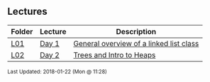 ## Lectures
| Folder | Lecture | Description|
 | ------------|------------|------------|
 | [L01](./L02) | [ Day 1 ](./L02) | [ General overview of a linked list class](./L02) |
 | [L02](./L02) | [ Day 2 ](./L02) | [ Trees and Intro to Heaps](./L02) |

<sup>Last Updated: 2018-01-22 (Mon @ 11:28)</sup>